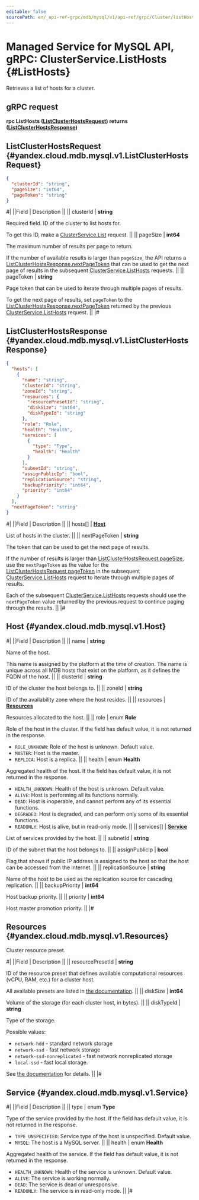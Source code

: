 ```yaml
---
editable: false
sourcePath: en/_api-ref-grpc/mdb/mysql/v1/api-ref/grpc/Cluster/listHosts.md
---
```


# Managed Service for MySQL API, gRPC: ClusterService.ListHosts {#ListHosts}

Retrieves a list of hosts for a cluster.

## gRPC request

**rpc ListHosts ([ListClusterHostsRequest](#yandex.cloud.mdb.mysql.v1.ListClusterHostsRequest)) returns ([ListClusterHostsResponse](#yandex.cloud.mdb.mysql.v1.ListClusterHostsResponse))**

## ListClusterHostsRequest {#yandex.cloud.mdb.mysql.v1.ListClusterHostsRequest}

```json
{
  "clusterId": "string",
  "pageSize": "int64",
  "pageToken": "string"
}
```

#|
||Field | Description ||
|| clusterId | **string**

Required field. ID of the cluster to list hosts for.

To get this ID, make a [ClusterService.List](/docs/managed-mysql/api-ref/grpc/Cluster/list#List) request. ||
|| pageSize | **int64**

The maximum number of results per page to return.

If the number of available results is larger than `pageSize`, the API returns a [ListClusterHostsResponse.nextPageToken](#yandex.cloud.mdb.mysql.v1.ListClusterHostsResponse) that can be used to get the next page of results in the subsequent [ClusterService.ListHosts](#ListHosts) requests. ||
|| pageToken | **string**

Page token that can be used to iterate through multiple pages of results.

To get the next page of results, set `pageToken` to the [ListClusterHostsResponse.nextPageToken](#yandex.cloud.mdb.mysql.v1.ListClusterHostsResponse) returned by the previous [ClusterService.ListHosts](#ListHosts) request. ||
|#

## ListClusterHostsResponse {#yandex.cloud.mdb.mysql.v1.ListClusterHostsResponse}

```json
{
  "hosts": [
    {
      "name": "string",
      "clusterId": "string",
      "zoneId": "string",
      "resources": {
        "resourcePresetId": "string",
        "diskSize": "int64",
        "diskTypeId": "string"
      },
      "role": "Role",
      "health": "Health",
      "services": [
        {
          "type": "Type",
          "health": "Health"
        }
      ],
      "subnetId": "string",
      "assignPublicIp": "bool",
      "replicationSource": "string",
      "backupPriority": "int64",
      "priority": "int64"
    }
  ],
  "nextPageToken": "string"
}
```

#|
||Field | Description ||
|| hosts[] | **[Host](#yandex.cloud.mdb.mysql.v1.Host)**

List of hosts in the cluster. ||
|| nextPageToken | **string**

The token that can be used to get the next page of results.

If the number of results is larger than [ListClusterHostsRequest.pageSize](#yandex.cloud.mdb.mysql.v1.ListClusterHostsRequest), use the `nextPageToken` as the value for the [ListClusterHostsRequest.pageToken](#yandex.cloud.mdb.mysql.v1.ListClusterHostsRequest) in the subsequent [ClusterService.ListHosts](#ListHosts) request to iterate through multiple pages of results.

Each of the subsequent [ClusterService.ListHosts](#ListHosts) requests should use the `nextPageToken` value returned by the previous request to continue paging through the results. ||
|#

## Host {#yandex.cloud.mdb.mysql.v1.Host}

#|
||Field | Description ||
|| name | **string**

Name of the host.

This name is assigned by the platform at the time of creation.
The name is unique across all MDB hosts that exist on the platform, as it defines the FQDN of the host. ||
|| clusterId | **string**

ID of the cluster the host belongs to. ||
|| zoneId | **string**

ID of the availability zone where the host resides. ||
|| resources | **[Resources](#yandex.cloud.mdb.mysql.v1.Resources)**

Resources allocated to the host. ||
|| role | enum **Role**

Role of the host in the cluster. If the field has default value, it is not returned in the response.

- `ROLE_UNKNOWN`: Role of the host is unknown. Default value.
- `MASTER`: Host is the master.
- `REPLICA`: Host is a replica. ||
|| health | enum **Health**

Aggregated health of the host. If the field has default value, it is not returned in the response.

- `HEALTH_UNKNOWN`: Health of the host is unknown. Default value.
- `ALIVE`: Host is performing all its functions normally.
- `DEAD`: Host is inoperable, and cannot perform any of its essential functions.
- `DEGRADED`: Host is degraded, and can perform only some of its essential functions.
- `READONLY`: Host is alive, but in read-only mode. ||
|| services[] | **[Service](#yandex.cloud.mdb.mysql.v1.Service)**

List of services provided by the host. ||
|| subnetId | **string**

ID of the subnet that the host belongs to. ||
|| assignPublicIp | **bool**

Flag that shows if public IP address is assigned to the host so that the host can be accessed from the internet. ||
|| replicationSource | **string**

Name of the host to be used as the replication source for cascading replication. ||
|| backupPriority | **int64**

Host backup priority. ||
|| priority | **int64**

Host master promotion priority. ||
|#

## Resources {#yandex.cloud.mdb.mysql.v1.Resources}

Cluster resource preset.

#|
||Field | Description ||
|| resourcePresetId | **string**

ID of the resource preset that defines available computational resources (vCPU, RAM, etc.) for a cluster host.

All available presets are listed in [the documentation](/docs/managed-mysql/concepts/instance-types). ||
|| diskSize | **int64**

Volume of the storage (for each cluster host, in bytes). ||
|| diskTypeId | **string**

Type of the storage.

Possible values:
* `network-hdd` - standard network storage
* `network-ssd` - fast network storage
* `network-ssd-nonreplicated` - fast network nonreplicated storage
* `local-ssd` - fast local storage.

See [the documentation](/docs/managed-mysql/concepts/storage) for details. ||
|#

## Service {#yandex.cloud.mdb.mysql.v1.Service}

#|
||Field | Description ||
|| type | enum **Type**

Type of the service provided by the host. If the field has default value, it is not returned in the response.

- `TYPE_UNSPECIFIED`: Service type of the host is unspecified. Default value.
- `MYSQL`: The host is a MySQL server. ||
|| health | enum **Health**

Aggregated health of the service. If the field has default value, it is not returned in the response.

- `HEALTH_UNKNOWN`: Health of the service is unknown. Default value.
- `ALIVE`: The service is working normally.
- `DEAD`: The service is dead or unresponsive.
- `READONLY`: The service is in read-only mode. ||
|#